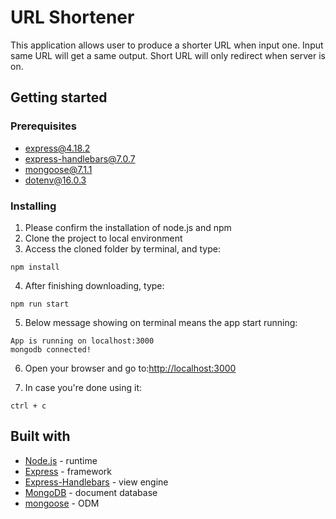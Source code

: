 # URL Shortener

This application allows user to produce a shorter URL when input one. Input same URL will get a same output. Short URL will only redirect when server is on. 

## Getting started

### Prerequisites

* express@4.18.2
* express-handlebars@7.0.7
* mongoose@7.1.1
* dotenv@16.0.3

### Installing

1. Please confirm the installation of node.js and npm
2. Clone the project to local environment
3. Access the cloned folder by terminal, and type:
```
npm install
```
4. After finishing downloading, type:
```
npm run start
```
5. Below message showing on terminal means the app start running:
```
App is running on localhost:3000
mongodb connected!
``` 
6. Open your browser and go to:[http://localhost:3000](http://localhost:3000)

7. In case you're done using it:
```
ctrl + c
```

## Built with

* [Node.js](https://nodejs.org/zh-tw/download) - runtime
* [Express](https://expressjs.com/zh-tw/) - framework
* [Express-Handlebars](https://www.npmjs.com/package/express-handlebars) - view engine
* [MongoDB](https://www.mongodb.com/) - document database
* [mongoose](https://mongoosejs.com/) - ODM
